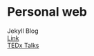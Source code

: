 # Personal web 
Jekyll Blog\
[Link](https://ava517.github.io/Test.html)\
[TEDx Talks](https://www.ted.com/profiles/3699807/translator)
